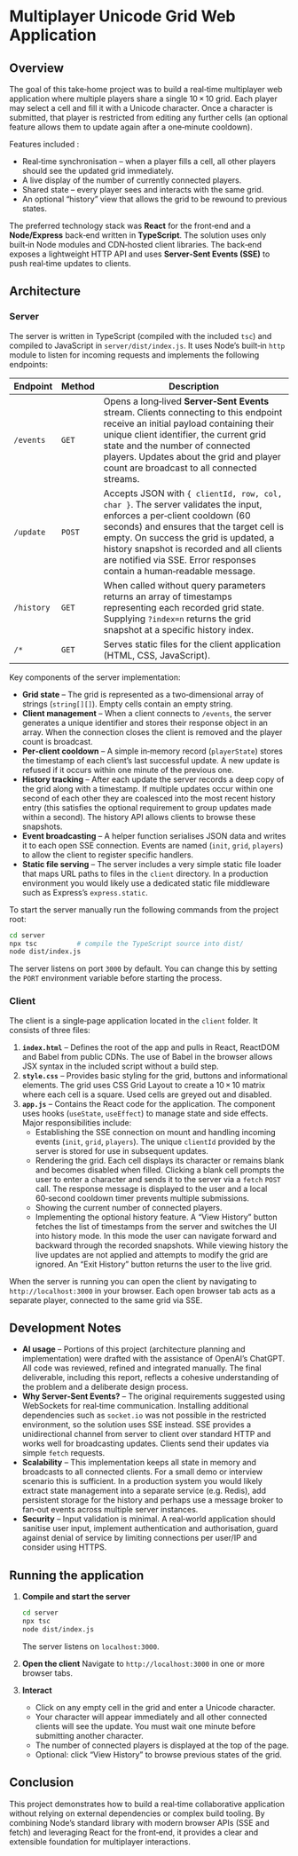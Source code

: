# Multiplayer Unicode Grid Web Application

## Overview

The goal of this take‑home project was to build a real‑time multiplayer web
application where multiple players share a single 10 × 10 grid.  Each player
may select a cell and fill it with a Unicode character.  Once a character is
submitted, that player is restricted from editing any further cells (an
optional feature allows them to update again after a one‑minute cooldown).

Features included :

* Real‑time synchronisation – when a player fills a cell, all other players
  should see the updated grid immediately.
* A live display of the number of currently connected players.
* Shared state – every player sees and interacts with the same grid.
* An optional “history” view that allows the grid to be rewound to previous
  states.

The preferred technology stack was **React** for the front‑end and a
**Node/Express** back‑end written in **TypeScript**. The solution uses only built‑in Node modules and
CDN‑hosted client libraries.  The back‑end exposes a lightweight HTTP API
and uses **Server‑Sent Events (SSE)** to push real‑time updates to clients.

## Architecture

### Server

The server is written in TypeScript (compiled with the included `tsc`)
and compiled to JavaScript in `server/dist/index.js`.  It uses Node’s
built‑in `http` module to listen for incoming requests and implements the
following endpoints:

| Endpoint        | Method | Description |
|-----------------|--------|-------------|
| `/events`       | `GET`  | Opens a long‑lived **Server‑Sent Events** stream.  Clients connecting to this endpoint receive an initial payload containing their unique client identifier, the current grid state and the number of connected players.  Updates about the grid and player count are broadcast to all connected streams. |
| `/update`       | `POST` | Accepts JSON with `{ clientId, row, col, char }`.  The server validates the input, enforces a per‑client cooldown (60 seconds) and ensures that the target cell is empty.  On success the grid is updated, a history snapshot is recorded and all clients are notified via SSE.  Error responses contain a human‑readable message. |
| `/history`      | `GET`  | When called without query parameters returns an array of timestamps representing each recorded grid state.  Supplying `?index=n` returns the grid snapshot at a specific history index. |
| `/*`            | `GET`  | Serves static files for the client application (HTML, CSS, JavaScript). |

Key components of the server implementation:

* **Grid state** – The grid is represented as a two‑dimensional array of
  strings (`string[][]`).  Empty cells contain an empty string.
* **Client management** – When a client connects to `/events`, the server
  generates a unique identifier and stores their response object in an array.
  When the connection closes the client is removed and the player count is
  broadcast.
* **Per‑client cooldown** – A simple in‑memory record (`playerState`) stores
  the timestamp of each client’s last successful update.  A new update is
  refused if it occurs within one minute of the previous one.
* **History tracking** – After each update the server records a deep copy of
  the grid along with a timestamp.  If multiple updates occur within one
  second of each other they are coalesced into the most recent history entry
  (this satisfies the optional requirement to group updates made within a
  second).  The history API allows clients to browse these snapshots.
* **Event broadcasting** – A helper function serialises JSON data and
  writes it to each open SSE connection.  Events are named (`init`, `grid`,
  `players`) to allow the client to register specific handlers.
* **Static file serving** – The server includes a very simple static file
  loader that maps URL paths to files in the `client` directory.  In a
  production environment you would likely use a dedicated static file
  middleware such as Express’s `express.static`.

To start the server manually run the following commands from the project
root:

```bash
cd server
npx tsc          # compile the TypeScript source into dist/
node dist/index.js
```

The server listens on port `3000` by default.  You can change this by
setting the `PORT` environment variable before starting the process.

### Client

The client is a single‑page application located in the `client` folder.  It
consists of three files:

1. **`index.html`** – Defines the root of the app and pulls in
   React, ReactDOM and Babel from public CDNs.  The use of Babel in the
   browser allows JSX syntax in the included script without a build step.
2. **`style.css`** – Provides basic styling for the grid, buttons and
   informational elements.  The grid uses CSS Grid Layout to create a
   10 × 10 matrix where each cell is a square.  Used cells are greyed out
   and disabled.
3. **`app.js`** – Contains the React code for the application.  The
   component uses hooks (`useState`, `useEffect`) to manage state and side
   effects.  Major responsibilities include:
   * Establishing the SSE connection on mount and handling incoming events
     (`init`, `grid`, `players`).  The unique `clientId` provided by
     the server is stored for use in subsequent updates.
   * Rendering the grid.  Each cell displays its character or remains blank
     and becomes disabled when filled.  Clicking a blank cell prompts the
     user to enter a character and sends it to the server via a `fetch`
     `POST` call.  The response message is displayed to the user and a
     local 60‑second cooldown timer prevents multiple submissions.
   * Showing the current number of connected players.
   * Implementing the optional history feature.  A “View History” button
     fetches the list of timestamps from the server and switches the UI into
     history mode.  In this mode the user can navigate forward and backward
     through the recorded snapshots.  While viewing history the live updates
     are not applied and attempts to modify the grid are ignored.  An
     “Exit History” button returns the user to the live grid.

When the server is running you can open the client by navigating to
`http://localhost:3000` in your browser.  Each open browser tab acts as a
separate player, connected to the same grid via SSE.

## Development Notes

* **AI usage** – Portions of this project (architecture planning and
  implementation) were drafted with the assistance of OpenAI’s ChatGPT.  All
  code was reviewed, refined and integrated manually.  The final
  deliverable, including this report, reflects a cohesive understanding of
  the problem and a deliberate design process.
* **Why Server‑Sent Events?** – The original requirements suggested using
  WebSockets for real‑time communication.  Installing additional
  dependencies such as `socket.io` was not possible in the restricted
  environment, so the solution uses SSE instead.  SSE provides a
  unidirectional channel from server to client over standard HTTP and works
  well for broadcasting updates.  Clients send their updates via simple
  `fetch` requests.
* **Scalability** – This implementation keeps all state in memory and
  broadcasts to all connected clients.  For a small demo or interview
  scenario this is sufficient.  In a production system you would likely
  extract state management into a separate service (e.g. Redis), add
  persistent storage for the history and perhaps use a message broker to
  fan‑out events across multiple server instances.
* **Security** – Input validation is minimal.  A real‑world application
  should sanitise user input, implement authentication and authorisation,
  guard against denial of service by limiting connections per user/IP and
  consider using HTTPS.

## Running the application

1. **Compile and start the server**
   ```bash
   cd server
   npx tsc
   node dist/index.js
   ```
   The server listens on `localhost:3000`.

2. **Open the client**
   Navigate to `http://localhost:3000` in one or more browser tabs.

3. **Interact**
   * Click on any empty cell in the grid and enter a Unicode character.
   * Your character will appear immediately and all other connected clients
     will see the update.  You must wait one minute before submitting
     another character.
   * The number of connected players is displayed at the top of the page.
   * Optional: click “View History” to browse previous states of the grid.

## Conclusion

This project demonstrates how to build a real‑time collaborative application
without relying on external dependencies or complex build tooling.  By
combining Node’s standard library with modern browser APIs (SSE and
fetch) and leveraging React for the front‑end, it provides a clear and
extensible foundation for multiplayer interactions.  
